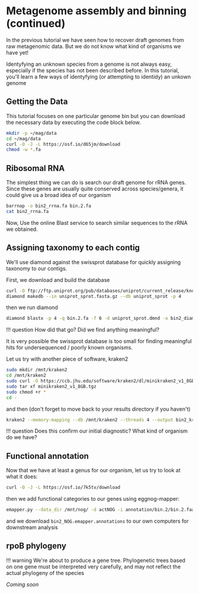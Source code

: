 # Metagenome assembly and binning (continued)

In the previous tutorial  we have seen how to recover draft genomes from raw metagenomic data.
But we do not know what kind of organisms we have yet!

Identyfying an unknown species from a genome is not always easy, especially if the species has not been described before.
In this tutorial, you'll learn a few ways of identyfying (or attempting to identidy) an unkown genome

## Getting the Data

This tutorial focuses on one particular genome bin but you can download the necessary data by executing the code block below.

```bash
mkdir -p ~/mag/data
cd ~/mag/data
curl -O -J -L https://osf.io/d65jm/download
chmod -w *.fa
```

## Ribosomal RNA

The simplest thing we can do is search our draft genome for rRNA genes.
Since these genes are usually quite conserved across species/genera, it could give us a broad idea of our organism

```bash
barrnap -o bin2_rrna.fa bin.2.fa
cat bin2_rrna.fa
```

Now, Use the online Blast service to search similar sequences to the rRNA we obtained.

## Assigning taxonomy to each contig

We'll use diamond against the swissprot database for quickly assigning taxonomy to our contigs.

First, we download and build the database

```bash
curl -O ftp://ftp.uniprot.org/pub/databases/uniprot/current_release/knowledgebase/complete/uniprot_sprot.fasta.gz
diamond makedb --in uniprot_sprot.fasta.gz --db uniprot_sprot -p 4
```

then we run diamond

```bash
diamond blastx -p 4 -q bin.2.fa -f 6 -d uniprot_sprot.dmnd -o bin2_diamond.txt
```

!!! question
    How did that go? Did we find anything meaningful?

It is very possible the swissprot database is too small for finding meaningful hits for undersequenced / poorly known organisms.

Let us try with another piece of software, kraken2

```bash
sudo mkdir /mnt/kraken2
cd /mnt/kraken2
sudo curl -O https://ccb.jhu.edu/software/kraken2/dl/minikraken2_v1_8GB.tgz
sudo tar xf minikraken2_v1_8GB.tgz 
sudo chmod +r *
cd -
```

and then (don't forget to move back to your results directory if you haven't)

```bash
kraken2 --memory-mapping --db /mnt/kraken2 --threads 4 --output bin2_kraken.txt --report bin2_kraken_report.txt metabat/bin.2.fa
```

!!! question
    Does this confirm our initial diagnostic? What kind of organism do we have?

## Functional annotation

Now that we have at least a genus for our organism, let us try to look at what it does:

```bash
curl -O -J -L https://osf.io/7k5tv/download
```

then we add functional categories to our genes using eggnog-mapper:

```bash
emapper.py --data_dir /mnt/nog/ -d actNOG -i annotation/bin.2/bin.2.faa --no_refine -o bin2_NOG
```

and we download `bin2_NOG.emapper.annotations` to our own computers for downstream analysis

## rpoB phylogeny

!!! warning
    We're about to produce a gene tree.
    Phylogenetic trees based on one gene must be interpreted very carefully, and may not reflect the actual phylogeny of the species

*Coming soon*

